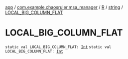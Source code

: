 [app](../../../index.md) / [com.example.chaosruler.msa_manager](../../index.md) / [R](../index.md) / [string](index.md) / [LOCAL_BIG_COLUMN_FLAT](.)

# LOCAL_BIG_COLUMN_FLAT

`static val LOCAL_BIG_COLUMN_FLAT: `[`Int`](https://kotlinlang.org/api/latest/jvm/stdlib/kotlin/-int/index.html)
`static val LOCAL_BIG_COLUMN_FLAT: `[`Int`](https://kotlinlang.org/api/latest/jvm/stdlib/kotlin/-int/index.html)